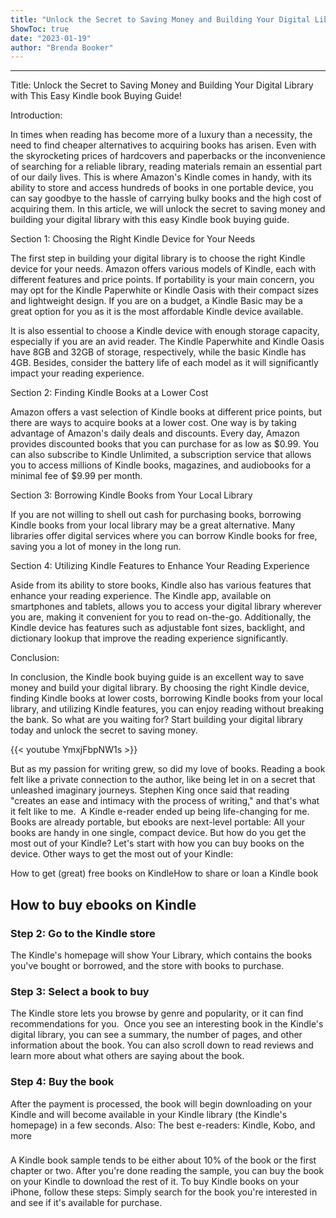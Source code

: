```yaml
---
title: "Unlock the Secret to Saving Money and Building Your Digital Library with This Easy Kindle book Buying Guide!"
ShowToc: true 
date: "2023-01-19"
author: "Brenda Booker"
---
```

*****
Title: Unlock the Secret to Saving Money and Building Your Digital Library with This Easy Kindle book Buying Guide!

Introduction:

In times when reading has become more of a luxury than a necessity, the need to find cheaper alternatives to acquiring books has arisen. Even with the skyrocketing prices of hardcovers and paperbacks or the inconvenience of searching for a reliable library, reading materials remain an essential part of our daily lives. This is where Amazon's Kindle comes in handy, with its ability to store and access hundreds of books in one portable device, you can say goodbye to the hassle of carrying bulky books and the high cost of acquiring them. In this article, we will unlock the secret to saving money and building your digital library with this easy Kindle book buying guide.

Section 1: Choosing the Right Kindle Device for Your Needs

The first step in building your digital library is to choose the right Kindle device for your needs. Amazon offers various models of Kindle, each with different features and price points. If portability is your main concern, you may opt for the Kindle Paperwhite or Kindle Oasis with their compact sizes and lightweight design. If you are on a budget, a Kindle Basic may be a great option for you as it is the most affordable Kindle device available.

It is also essential to choose a Kindle device with enough storage capacity, especially if you are an avid reader. The Kindle Paperwhite and Kindle Oasis have 8GB and 32GB of storage, respectively, while the basic Kindle has 4GB. Besides, consider the battery life of each model as it will significantly impact your reading experience.

Section 2: Finding Kindle Books at a Lower Cost

Amazon offers a vast selection of Kindle books at different price points, but there are ways to acquire books at a lower cost. One way is by taking advantage of Amazon's daily deals and discounts. Every day, Amazon provides discounted books that you can purchase for as low as $0.99. You can also subscribe to Kindle Unlimited, a subscription service that allows you to access millions of Kindle books, magazines, and audiobooks for a minimal fee of $9.99 per month.

Section 3: Borrowing Kindle Books from Your Local Library

If you are not willing to shell out cash for purchasing books, borrowing Kindle books from your local library may be a great alternative. Many libraries offer digital services where you can borrow Kindle books for free, saving you a lot of money in the long run.

Section 4: Utilizing Kindle Features to Enhance Your Reading Experience

Aside from its ability to store books, Kindle also has various features that enhance your reading experience. The Kindle app, available on smartphones and tablets, allows you to access your digital library wherever you are, making it convenient for you to read on-the-go. Additionally, the Kindle device has features such as adjustable font sizes, backlight, and dictionary lookup that improve the reading experience significantly.

Conclusion:

In conclusion, the Kindle book buying guide is an excellent way to save money and build your digital library. By choosing the right Kindle device, finding Kindle books at lower costs, borrowing Kindle books from your local library, and utilizing Kindle features, you can enjoy reading without breaking the bank. So what are you waiting for? Start building your digital library today and unlock the secret to saving money.

{{< youtube YmxjFbpNW1s >}} 



But as my passion for writing grew, so did my love of books. Reading a book felt like a private connection to the author, like being let in on a secret that unleashed imaginary journeys. Stephen King once said that reading "creates an ease and intimacy with the process of writing," and that's what it felt like to me. 
A Kindle e-reader ended up being life-changing for me. Books are already portable, but ebooks are next-level portable: All your books are handy in one single, compact device. But how do you get the most out of your Kindle? Let's start with how you can buy books on the device.
Other ways to get the most out of your Kindle:

 
How to get (great) free books on KindleHow to share or loan a Kindle book
 
## How to buy ebooks on Kindle
 
###  Step 2: Go to the Kindle store


The Kindle's homepage will show Your Library, which contains the books you've bought or borrowed, and the store with books to purchase. 

 
### Step 3: Select a book to buy


The Kindle store lets you browse by genre and popularity, or it can find recommendations for you. 
Once you see an interesting book in the Kindle's digital library, you can see a summary, the number of pages, and other information about the book. You can also scroll down to read reviews and learn more about what others are saying about the book.

 
###  Step 4: Buy the book


After the payment is processed, the book will begin downloading on your Kindle and will become available in your Kindle library (the Kindle's homepage) in a few seconds.
Also: The best e-readers: Kindle, Kobo, and more

 
### 


A Kindle book sample tends to be either about 10% of the book or the first chapter or two. After you're done reading the sample, you can buy the book on your Kindle to download the rest of it.
To buy Kindle books on your iPhone, follow these steps:
Simply search for the book you're interested in and see if it's available for purchase.




